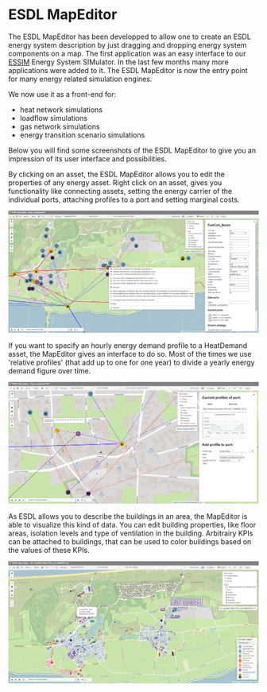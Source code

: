 # ESDL MapEditor

The ESDL MapEditor has been developped to allow one to create an ESDL energy system description by just dragging and dropping energy system components on a map. The first application was an easy interface to our [ESSIM](essim.md) Energy System SIMulator. In the last few months many more applications were added to it. The ESDL MapEditor is now the entry point for many energy related simulation engines.

We now use it as a front-end for:
- heat network simulations
- loadflow simulations
- gas network simulations
- energy transition scenario simulations

Below you will find some screenshots of the ESDL MapEditor to give you an impression of its user interface and possibilities.

By clicking on an asset, the ESDL MapEditor allows you to edit the properties of any energy asset. Right click on an asset, gives you functionality like connecting assets, setting the energy carrier of the individual ports, attaching profiles to a port and setting marginal costs.

![](pictures/mapeditor.png)

If you want to specify an hourly energy demand profile to a HeatDemand asset, the MapEditor gives an interface to do so. Most of the times we use 'relative profiles' (that add up to one for one year) to divide a yearly energy demand figure over time.

![](pictures/mapeditor-profiles.png)

As ESDL allows you to describe the buildings in an area, the MapEditor is able to visualize this kind of data. You can edit building properties, like floor areas, isolation levels and type of ventilation in the building. Arbitrairy KPIs can be attached to buildings, that can be used to color buildings based on the values of these KPIs.

![](pictures/mapeditor-bag-buildings.png)



